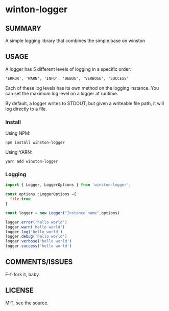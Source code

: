 # winton-logger

## SUMMARY

A simple logging library that combines the simple base on winston

## USAGE

A logger has 5 different levels of logging in a specific order:

    'ERROR', 'WARN', 'INFO', 'DEBUG', 'VERBOSE', 'SUCCESS'
    
Each of these log levels has its own method on the logging instance. You can set the maximum log level on a logger at runtime.

By default, a logger writes to STDOUT, but given a writeable file path, it will log directly to a file.

### Install

Using NPM:

```
npm install winston-logger
```

Using YARN:

```
yarn add winston-logger
```

### Logging

```js
import { Logger, LoggerOptions } from 'winston-logger';

const options :LoggerOptions ={
  file:true
}

const logger = new Logger("Instance name",options)

logger.error('hello world')
logger.warn('hello world')
logger.log('hello world')
logger.debug('hello world')
logger.verbose('hello world')
logger.success('hello world')
```

## COMMENTS/ISSUES

F-f-fork it, baby.

## LICENSE

MIT, see the source.
